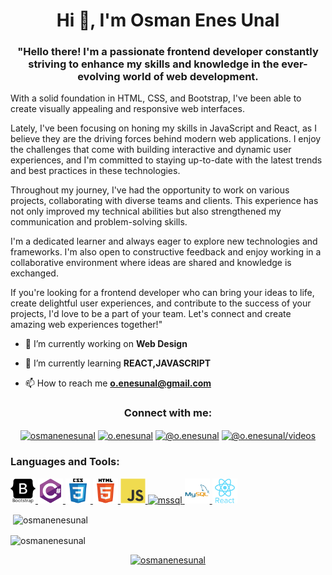 
<h1 align="center">Hi 👋, I'm Osman Enes Unal</h1>
<h3 align="center">"Hello there! I'm a passionate frontend developer constantly striving to enhance my skills and knowledge in the ever-evolving world of web development. </h3>
<p>
With a solid foundation in HTML, CSS, and Bootstrap, I've been able to create visually appealing and responsive web interfaces.</p>
<p>
Lately, I've been focusing on honing my skills in JavaScript and React, as I believe they are the driving forces behind modern web applications. I enjoy the challenges that come with building interactive and dynamic user experiences, and I'm committed to staying up-to-date with the latest trends and best practices in these technologies.</p>
<p>
Throughout my journey, I've had the opportunity to work on various projects, collaborating with diverse teams and clients. This experience has not only improved my technical abilities but also strengthened my communication and problem-solving skills.
</p><p>
I'm a dedicated learner and always eager to explore new technologies and frameworks. I'm also open to constructive feedback and enjoy working in a collaborative environment where ideas are shared and knowledge is exchanged.</p>
<!-- <p><img align="center" src="https://github-readme-stats.vercel.app/api/top-langs?username=osmanenesunal&show_icons=true&theme=tokyonight&title_color=ed0c0c&locale=en&layout=compact" alt="osmanenesunal" /></p> -->
<p>
If you're looking for a frontend developer who can bring your ideas to life, create delightful user experiences, and contribute to the success of your projects, I'd love to be a part of your team. Let's connect and create amazing web experiences together!"
</p>



- 🔭 I’m currently working on **Web Design**

- 🌱 I’m currently learning **REACT,JAVASCRIPT**

- 📫 How to reach me **o.enesunal@gmail.com**

<h3 align="center">Connect with me:</h3>
<p align="center">
<a href="https://linkedin.com/in/osmanenesunal" target="blank"><img align="center" src="https://raw.githubusercontent.com/rahuldkjain/github-profile-readme-generator/master/src/images/icons/Social/linked-in-alt.svg" alt="osmanenesunal" height="30" width="40" /></a>
<a href="https://instagram.com/o.enesunal" target="blank"><img align="center" src="https://raw.githubusercontent.com/rahuldkjain/github-profile-readme-generator/master/src/images/icons/Social/instagram.svg" alt="o.enesunal" height="30" width="40" /></a>
<a href="https://medium.com/@o.enesunal" target="blank"><img align="center" src="https://raw.githubusercontent.com/rahuldkjain/github-profile-readme-generator/master/src/images/icons/Social/medium.svg" alt="@o.enesunal" height="30" width="40" /></a>
<a href="https://www.youtube.com/@o.enesunal/videos" target="blank"><img align="center" src="https://raw.githubusercontent.com/rahuldkjain/github-profile-readme-generator/master/src/images/icons/Social/youtube.svg" alt="@o.enesunal/videos" height="30" width="40" /></a>
</p>

<h3 align="left">Languages and Tools:</h3>
<p align="left"> <a href="https://getbootstrap.com" target="_blank" rel="noreferrer"> <img src="https://raw.githubusercontent.com/devicons/devicon/master/icons/bootstrap/bootstrap-plain-wordmark.svg" alt="bootstrap" width="40" height="40"/> </a> <a href="https://www.w3schools.com/cs/" target="_blank" rel="noreferrer"> <img src="https://raw.githubusercontent.com/devicons/devicon/master/icons/csharp/csharp-original.svg" alt="csharp" width="40" height="40"/> </a> <a href="https://www.w3schools.com/css/" target="_blank" rel="noreferrer"> <img src="https://raw.githubusercontent.com/devicons/devicon/master/icons/css3/css3-original-wordmark.svg" alt="css3" width="40" height="40"/> </a> <a href="https://www.w3.org/html/" target="_blank" rel="noreferrer"> <img src="https://raw.githubusercontent.com/devicons/devicon/master/icons/html5/html5-original-wordmark.svg" alt="html5" width="40" height="40"/> </a> <a href="https://developer.mozilla.org/en-US/docs/Web/JavaScript" target="_blank" rel="noreferrer"> <img src="https://raw.githubusercontent.com/devicons/devicon/master/icons/javascript/javascript-original.svg" alt="javascript" width="40" height="40"/> </a> <a href="https://www.microsoft.com/en-us/sql-server" target="_blank" rel="noreferrer"> <img src="https://www.svgrepo.com/show/303229/microsoft-sql-server-logo.svg" alt="mssql" width="40" height="40"/> </a> <a href="https://www.mysql.com/" target="_blank" rel="noreferrer"> <img src="https://raw.githubusercontent.com/devicons/devicon/master/icons/mysql/mysql-original-wordmark.svg" alt="mysql" width="40" height="40"/> </a> <a href="https://reactjs.org/" target="_blank" rel="noreferrer"> <img src="https://raw.githubusercontent.com/devicons/devicon/master/icons/react/react-original-wordmark.svg" alt="react" width="40" height="40"/> </a> </p>





<p>&nbsp;<img align="center" src="https://github-readme-stats.vercel.app/api?username=osmanenesunal&show_icons=true&theme=tokyonight&title_color=ed0c0c&locale=en" alt="osmanenesunal" /></p>

<p><img align="center" src="https://github-readme-streak-stats.herokuapp.com/?user=osmanenesunal&theme=dark" alt="osmanenesunal" /></p>



<p align="center"> <a href="https://github.com/ryo-ma/github-profile-trophy"><img src="https://github-profile-trophy.vercel.app/?username=osmanenesunal" alt="osmanenesunal" /></a> </p>





